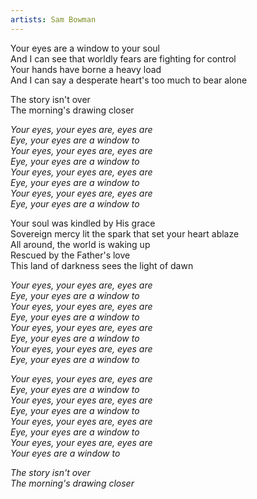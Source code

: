 ```yaml
---
artists: Sam Bowman
---
```

Your eyes are a window to your soul  
And I can see that worldly fears are fighting for control  
Your hands have borne a heavy load  
And I can say a desperate heart's too much to bear alone  
  
The story isn't over  
The morning's drawing closer  
  
_Your eyes, your eyes are, eyes are  
Eye, your eyes are a window to  
Your eyes, your eyes are, eyes are  
Eye, your eyes are a window to  
Your eyes, your eyes are, eyes are  
Eye, your eyes are a window to  
Your eyes, your eyes are, eyes are  
Eye, your eyes are a window to_  
  
Your soul was kindled by His grace  
Sovereign mercy lit the spark that set your heart ablaze  
All around, the world is waking up  
Rescued by the Father's love  
This land of darkness sees the light of dawn  
  
_Your eyes, your eyes are, eyes are  
Eye, your eyes are a window to  
Your eyes, your eyes are, eyes are  
Eye, your eyes are a window to  
Your eyes, your eyes are, eyes are  
Eye, your eyes are a window to  
Your eyes, your eyes are, eyes are  
Eye, your eyes are a window to_  

_Your eyes, your eyes are, eyes are  
Eye, your eyes are a window to  
Your eyes, your eyes are, eyes are  
Eye, your eyes are a window to  
Your eyes, your eyes are, eyes are  
Eye, your eyes are a window to  
Your eyes, your eyes are, eyes are  
Your eyes are a window to_  
  
_The story isn't over  
The morning's drawing closer_